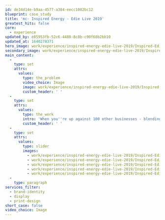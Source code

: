 ```yaml
---
id: de34d14e-b9aa-4577-a384-eecc1002bc12
blueprint: case_study
title: 'mc- Inspired Energy - Edie Live 2019'
greatest_hits: false
core:
  - experience
updated_by: e85953fb-52c6-4488-8c8b-c90f68b2bb10
updated_at: 1640278371
hero_image: work/experience/inspired-energy-edie-live-2019/Inspired-Edie-29-Experience-Full-Image-1360x768.5.jpg
secondary_image: work/experience/inspired-energy-edie-live-2019/Inspired-Edie-29-Experience-Secondary-Image-896x597.jpg
main_content:
  -
    type: set
    attrs:
      values:
        type: the_problem
        video_choice: Image
        image: work/experience/inspired-energy-edie-live-2019/Inspired-Edie-29-Experience-Large-927x522.jpg
        custom_header: ' '
  -
    type: set
    attrs:
      values:
        type: the_work
        intro: 'When you''re up against 100 other businesses - blending in isn''t an option. So when we helped  Inspired Energy create their stand for edie Live 2019, we didn''t hold back. We created a custom built stand that was captivating up close and packed a punch from a distance. We combined that creative concept with a poster design that pointed attendees in the direction of Inspired’s eye-catching exhibit.'
        custom_header: ' '
  -
    type: set
    attrs:
      values:
        type: slider
        images:
          - work/experience/inspired-energy-edie-live-2019/Inspired-Edie-29-Experience-Small-740x416.25-1.jpg
          - work/experience/inspired-energy-edie-live-2019/Inspired-Edie-29-Experience-Small-740x416.25-2.jpg
          - work/experience/inspired-energy-edie-live-2019/Inspired-Edie-29-Experience-Small-740x416.25-3.jpg
          - work/experience/inspired-energy-edie-live-2019/Inspired-Edie-29-Experience-Small-740x416.25-4.jpg
          - work/experience/inspired-energy-edie-live-2019/Inspired-Edie-29-Experience-Small-740x416.25-5.jpg
  -
    type: paragraph
services_filter:
  - brand-identity
  - display
  - print-design
short_case: false
video_choice: Image
---
```

